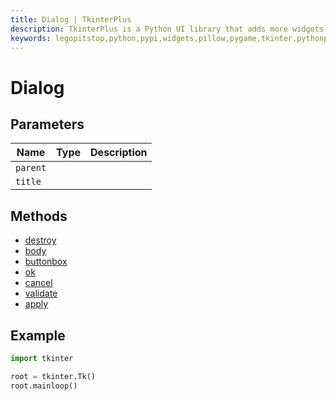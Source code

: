```yaml
---
title: Dialog | TkinterPlus
description: TkinterPlus is a Python UI library that adds more widgets to Tkinter
keywords: legopitstop,python,pypi,widgets,pillow,pygame,tkinter,pythonpackage
---
```


# Dialog

## Parameters

| Name     | Type | Description |
| -------- | ---- | ----------- |
| `parent` |      |             |
| `title`  |      |             |

## Methods

- [destroy](#destroy)
- [body](#body)
- [buttonbox](#buttonbox)
- [ok](#ok)
- [cancel](#cancel)
- [validate](#validate)
- [apply](#apply)

## Example

```py
import tkinter

root = tkinter.Tk()
root.mainloop()
```
